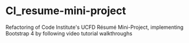 # CI_resume-mini-project
Refactoring of Code Institute's UCFD Résumé Mini-Project, implementing Bootstrap 4 by following video tutorial walkthroughs
